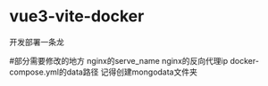# vue3-vite-docker
开发部署一条龙

#部分需要修改的地方
nginx的serve_name
nginx的反向代理ip
docker-compose.yml的data路径
记得创建mongodata文件夹

